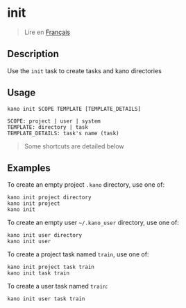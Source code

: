 # init

> Lire en [Français](/docs/fr/tasks/init.md)

## Description

Use the `init` task to create tasks and kano directories

## Usage

```text
kano init SCOPE TEMPLATE [TEMPLATE_DETAILS]

SCOPE: project | user | system
TEMPLATE: directory | task
TEMPLATE_DETAILS: task's name (task)
```

> Some shortcuts are detailed below

## Examples

To create an empty project `.kano` directory, use one of:

```shell
kano init project directory
kano init project
kano init
```

To create an empty user `~/.kano_user` directory, use one of:

```shell
kano init user directory
kano init user
```

To create a project task named `train`, use one of:

```shell
kano init project task train
kano init task train
```

To create a user task named `train`:

```shell
kano init user task train
```
